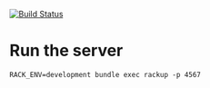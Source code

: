 [![Build Status](https://travis-ci.org/uqbar-project/mumuki-plunit-server.svg?branch=master)](https://travis-ci.org/uqbar-project/mumuki-plunit-server)

# Run the server

```
RACK_ENV=development bundle exec rackup -p 4567
```



